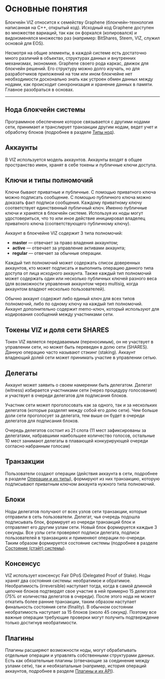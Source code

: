 # Основные понятия

Блокчейн VIZ относится к семейству Graphene (блокчейн-технология написанная на C++, открытый код). Исходный код Graphene доступен во множестве вариаций, так как он форкался (копировался) и видоизменялся множество раз (например: BitShares, Steem, VIZ, служил основой для EOS).

Несмотря на общие элементы, в каждой системе есть достаточно много различий в объектах, структурах данных и внутренних механизмах, экономике. Graphene своего рода каркас, движок для блокчейн решений. Его структуру можно долго изучать, но для разработчиков приложений на том или ином блокчейне нет необходимости досконально знать как устроен обмен данных между нодами, как происходит синхронизация и хранение данных в памяти. Главное разобраться в основах.

***

## Нода блокчейн системы

Программное обеспечение которое связывается с другими нодами сети, принимает и транслирует транзакции другим нодам, ведет учет и обработку блоков (подробнее в разделе [Типы нод](node-types.md)).

## Аккаунты

В VIZ используется модель аккаунтов. Аккаунты входят в общее пространство имен, хранят в себе токены и публичные ключи доступа.

## Ключи и типы полномочий

Ключи бывают приватные и публичные. С помощью приватного ключа можно подписать сообщение. С помощью публичного ключа можно доказать факт подписи сообщения. Каждому приватному ключу соответствует единственный публичный ключ. Именно публичные ключи и хранятся в блокчейн системе. Используя их ноды могут удостовериться, что то или иное действие инициировал владелец приватного ключа (соответствующего публичному ключу).

Аккаунт в блокчейне VIZ содержит 3 типа полномочий:
- **master** — отвечает за право владения аккаунтом;
- **active** — отвечает за управление активами аккаунта;
- **regular** — отвечает за обычные операции.

Каждый тип полномочий может содержать список доверенных аккаунтов, кто может подписать и выполнить операцию данного типа доступа от лица исходного аккаунта. Также каждый тип полномочий может содержать один или несколько публичных ключей разного веса (для возможности управления аккаунтом через multisig, когда аккаунтом владеют несколько пользователей).

Обычно аккаунт содержит либо единый ключ для всех типов полномочий, либо по одному ключу на каждый тип полномочий.
Аккаунт дополнительно содержит memo-ключ, который используют для кодирования сообщений между участниками сети.

## Токены VIZ и доля сети SHARES

Токен VIZ является передаваемым (переносимым), он не участвует в управлении сети, но может быть переведен в долю сети (SHARES). Данную операцию часто называют стэкинг (staking). Аккаунт владеющий долей сети может принимать участие в управлении сетью.

## Делегаты

Аккаунт может заявить о своем намерении быть делегатом. Делегат (witness) избирается участниками сети (через процедуру голосования) и участвует в очереди делегатов для подписания блоков.

Участник сети может проголосовать как за одного, так и за нескольких делегатов (которые разделят между собой его долю сети). Чем больше доли сети проголосует за делегата, тем выше он будет в очереди делегатов для подписания блоков.

Очередь делегатов состоит из 21 слота (11 мест зафиксированы за делегатами, набравшими наибольшее количество голосов, остальные 10 мест занимают делегаты в плавающей конкурирующей очереди согласно набранным голосам)

## Транзакции

Пользователи создают операции (действия аккаунта в сети, подробнее в разделе [Операции и их типы](operations.md)), формируют из них транзакцию, которую подписывают приватным ключом аккаунта нужного типа полномочий.

## Блоки

Ноды делегатов получают от всех узлов сети транзакции, которые отправили в сеть пользователи. Делегат, чья очередь подошла подписывать блок, формирует из очереди транзакций блок и отправляет его другим узлам сети. Новый блок формируется каждые 3 секунды. Все узлы сети проверяют подписи делегата, подписи пользователей в транзакциях и применяют операции по-очереди. Таким образом формируется состояние системы (подробнее в разделе [Состояние (стэйт) системы](state.md)).

## Консенсус

VIZ использует консенсус Fair DPoS (Delegated Proof of Stake). Ноды хранят два состояния системы: необратимое и обратимое. Необратимость (irreversible) наступает тогда, когда в самой длинной цепочке блоков подтвердят свое участие в ней примерно 15 делегатов (75% от количества делегатов в очереди). После этого нода не может откатить более ранние транзакции, таким образом наступает финальность состояния сети (finality).
В обычном состоянии необратимость наступает за 15 блоков (около 45 секунд). Поэтому все важные операции требующие проверки могут получить подтверждение только достигнув необратимости.

## Плагины

Плагины расширяют возможности ноды, могут обрабатывать отдельные операции и управлять собственными структурами данных. Есть как обязательные плагины (отвечающие за соединение между узлами сети), так и необязатальные (например, история операций аккаунтов, подробнее в разделе [Плагины и их API](plugins-api.md)).